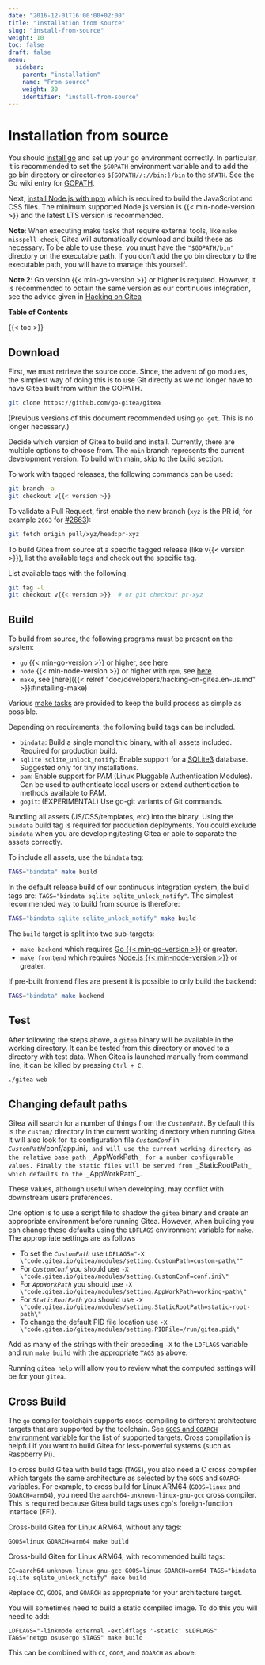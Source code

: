 ```yaml
---
date: "2016-12-01T16:00:00+02:00"
title: "Installation from source"
slug: "install-from-source"
weight: 10
toc: false
draft: false
menu:
  sidebar:
    parent: "installation"
    name: "From source"
    weight: 30
    identifier: "install-from-source"
---
```


# Installation from source

You should [install go](https://golang.org/doc/install) and set up your go
environment correctly. In particular, it is recommended to set the `$GOPATH`
environment variable and to add the go bin directory or directories
`${GOPATH//://bin:}/bin` to the `$PATH`. See the Go wiki entry for
[GOPATH](https://github.com/golang/go/wiki/GOPATH).

Next, [install Node.js with npm](https://nodejs.org/en/download/) which is
required to build the JavaScript and CSS files. The minimum supported Node.js
version is {{< min-node-version >}} and the latest LTS version is recommended.

**Note**: When executing make tasks that require external tools, like
`make misspell-check`, Gitea will automatically download and build these as
necessary. To be able to use these, you must have the `"$GOPATH/bin"` directory
on the executable path. If you don't add the go bin directory to the
executable path, you will have to manage this yourself.

**Note 2**: Go version {{< min-go-version >}} or higher is required. However, it is recommended to
obtain the same version as our continuous integration, see the advice given in
<a href='{{< relref "doc/developers/hacking-on-gitea.en-us.md" >}}'>Hacking on
Gitea</a>

**Table of Contents**

{{< toc >}}

## Download

First, we must retrieve the source code. Since, the advent of go modules, the
simplest way of doing this is to use Git directly as we no longer have to have
Gitea built from within the GOPATH.

```bash
git clone https://github.com/go-gitea/gitea
```

(Previous versions of this document recommended using `go get`. This is
no longer necessary.)

Decide which version of Gitea to build and install. Currently, there are
multiple options to choose from. The `main` branch represents the current
development version. To build with main, skip to the [build section](#build).

To work with tagged releases, the following commands can be used:

```bash
git branch -a
git checkout v{{< version >}}
```

To validate a Pull Request, first enable the new branch (`xyz` is the PR id;
for example `2663` for [#2663](https://github.com/go-gitea/gitea/pull/2663)):

```bash
git fetch origin pull/xyz/head:pr-xyz
```

To build Gitea from source at a specific tagged release (like v{{< version >}}), list the
available tags and check out the specific tag.

List available tags with the following.

```bash
git tag -l
git checkout v{{< version >}}  # or git checkout pr-xyz
```

## Build

To build from source, the following programs must be present on the system:

- `go` {{< min-go-version >}} or higher, see [here](https://golang.org/dl/)
- `node` {{< min-node-version >}} or higher with `npm`, see [here](https://nodejs.org/en/download/)
- `make`, see [here]({{< relref "doc/developers/hacking-on-gitea.en-us.md" >}}#installing-make)

Various [make tasks](https://github.com/go-gitea/gitea/blob/main/Makefile)
are provided to keep the build process as simple as possible.

Depending on requirements, the following build tags can be included.

- `bindata`: Build a single monolithic binary, with all assets included. Required for production build.
- `sqlite sqlite_unlock_notify`: Enable support for a
  [SQLite3](https://sqlite.org/) database. Suggested only for tiny
  installations.
- `pam`: Enable support for PAM (Linux Pluggable Authentication Modules). Can
  be used to authenticate local users or extend authentication to methods
  available to PAM.
- `gogit`: (EXPERIMENTAL) Use go-git variants of Git commands.

Bundling all assets (JS/CSS/templates, etc) into the binary. Using the `bindata` build tag is required for
production deployments. You could exclude `bindata` when you are developing/testing Gitea or able to separate the assets correctly.

To include all assets, use the `bindata` tag:

```bash
TAGS="bindata" make build
```

In the default release build of our continuous integration system, the build
tags are: `TAGS="bindata sqlite sqlite_unlock_notify"`. The simplest
recommended way to build from source is therefore:

```bash
TAGS="bindata sqlite sqlite_unlock_notify" make build
```

The `build` target is split into two sub-targets:

- `make backend` which requires [Go {{< min-go-version >}}](https://golang.org/dl/) or greater.
- `make frontend` which requires [Node.js {{< min-node-version >}}](https://nodejs.org/en/download/) or greater.

If pre-built frontend files are present it is possible to only build the backend:

```bash
TAGS="bindata" make backend
```

## Test

After following the steps above, a `gitea` binary will be available in the working directory.
It can be tested from this directory or moved to a directory with test data. When Gitea is
launched manually from command line, it can be killed by pressing `Ctrl + C`.

```bash
./gitea web
```

## Changing default paths

Gitea will search for a number of things from the _`CustomPath`_. By default this is
the `custom/` directory in the current working directory when running Gitea. It will also
look for its configuration file _`CustomConf`_ in _`CustomPath`_/conf/app.ini`, and will use the
current working directory as the relative base path _`AppWorkPath`_ for a number configurable
values. Finally the static files will be served from _`StaticRootPath`_ which defaults to the _`AppWorkPath`_.

These values, although useful when developing, may conflict with downstream users preferences.

One option is to use a script file to shadow the `gitea` binary and create an appropriate
environment before running Gitea. However, when building you can change these defaults
using the `LDFLAGS` environment variable for `make`. The appropriate settings are as follows

- To set the _`CustomPath`_ use `LDFLAGS="-X \"code.gitea.io/gitea/modules/setting.CustomPath=custom-path\""`
- For _`CustomConf`_ you should use `-X \"code.gitea.io/gitea/modules/setting.CustomConf=conf.ini\"`
- For _`AppWorkPath`_ you should use `-X \"code.gitea.io/gitea/modules/setting.AppWorkPath=working-path\"`
- For _`StaticRootPath`_ you should use `-X \"code.gitea.io/gitea/modules/setting.StaticRootPath=static-root-path\"`
- To change the default PID file location use `-X \"code.gitea.io/gitea/modules/setting.PIDFile=/run/gitea.pid\"`

Add as many of the strings with their preceding `-X` to the `LDFLAGS` variable and run `make build`
with the appropriate `TAGS` as above.

Running `gitea help` will allow you to review what the computed settings will be for your `gitea`.

## Cross Build

The `go` compiler toolchain supports cross-compiling to different architecture targets that are supported by the toolchain. See [`GOOS` and `GOARCH` environment variable](https://golang.org/doc/install/source#environment) for the list of supported targets. Cross compilation is helpful if you want to build Gitea for less-powerful systems (such as Raspberry Pi).

To cross build Gitea with build tags (`TAGS`), you also need a C cross compiler which targets the same architecture as selected by the `GOOS` and `GOARCH` variables. For example, to cross build for Linux ARM64 (`GOOS=linux` and `GOARCH=arm64`), you need the `aarch64-unknown-linux-gnu-gcc` cross compiler. This is required because Gitea build tags uses `cgo`'s foreign-function interface (FFI).

Cross-build Gitea for Linux ARM64, without any tags:

```
GOOS=linux GOARCH=arm64 make build
```

Cross-build Gitea for Linux ARM64, with recommended build tags:

```
CC=aarch64-unknown-linux-gnu-gcc GOOS=linux GOARCH=arm64 TAGS="bindata sqlite sqlite_unlock_notify" make build
```

Replace `CC`, `GOOS`, and `GOARCH` as appropriate for your architecture target.

You will sometimes need to build a static compiled image. To do this you will need to add:

```
LDFLAGS="-linkmode external -extldflags '-static' $LDFLAGS" TAGS="netgo osusergo $TAGS" make build
```

This can be combined with `CC`, `GOOS`, and `GOARCH` as above.
